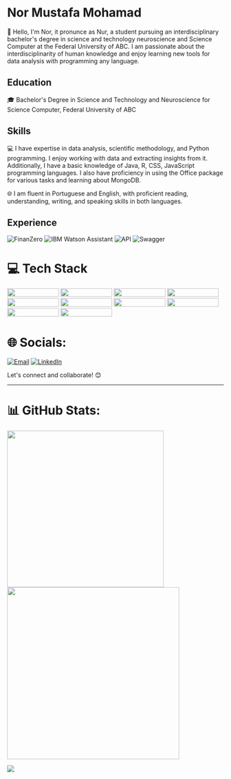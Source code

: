 # Nor Mustafa Mohamad

👋 Hello, I'm Nor, it pronunce as Nur, a student pursuing an interdisciplinary bachelor's degree in science and technology neuroscience and Science Computer at the Federal University of ABC. I am passionate about the interdisciplinarity of human knowledge and enjoy learning new tools for data analysis with programming any language.

## Education

🎓 Bachelor's Degree in Science and Technology and Neuroscience for Science Computer, Federal University of ABC


## Skills

💻 I have expertise in data analysis, scientific methodology, and Python programming. I enjoy working with data and extracting insights from it. Additionally, I have a basic knowledge of Java, R, CSS, JavaScript programming languages. I also have proficiency in using the Office package for various tasks and learning about MongoDB.

🌐 I am fluent in Portuguese and English, with proficient reading, understanding, writing, and speaking skills in both languages.

## Experience

![FinanZero](https://img.shields.io/badge/-FinanZero-555555?style=for-the-badge)
![IBM Watson Assistant](https://img.shields.io/badge/-IBM%20Watson%20Assistant-555555?style=for-the-badge)
![API](https://img.shields.io/badge/-API-555555?style=for-the-badge)
![Swagger](https://img.shields.io/badge/-Swagger-555555?style=for-the-badge)

# 💻 Tech Stack

<img src="https://img.shields.io/badge/javascript-%23323330.svg?style=for-the-badge&logo=javascript&logoColor=%23F7DF1E" width="120" height="20">
<img src="https://img.shields.io/badge/-MongoDB-47A248?style=flat&logo=mongodb&logoColor=white" width="120" height="20">
<img src="https://img.shields.io/badge/-Python-3776AB?style=flat&logo=python&logoColor=yellow" width="120" height="20">
<img src="https://img.shields.io/badge/jira-%230A0FFF.svg?style=for-the-badge&logo=jira&logoColor=white" width="120" height="20">
<img src="https://img.shields.io/badge/Notion-%23000000.svg?style=for-the-badge&logo=notion&logoColor=white" width="120" height="20">
<img src="https://img.shields.io/badge/Trello-%23026AA7.svg?style=for-the-badge&logo=Trello&logoColor=white" width="120" height="20">
<img src="https://img.shields.io/badge/Postman-FF6C37?style=for-the-badge&logo=postman&logoColor=white" width="120" height="20">
<img src="https://img.shields.io/badge/-Java-007396?style=flat&logo=java&logoColor=blue" width="120" height="20">
<img src="https://img.shields.io/badge/-R-276DC3?style=flat&logo=r&logoColor=white" width="120" height="20">
<img src="https://img.shields.io/badge/-CSS-1572B6?style=flat&logo=css3&logoColor=white" width="120" height="20">



# 🌐 Socials:

[![Email](https://img.shields.io/badge/-Email-D14836?style=for-the-badge&logo=gmail&logoColor=white)](mailto:nor.mustafa.mohamad@email.com)
[![LinkedIn](https://img.shields.io/badge/-LinkedIn-0077B5?style=for-the-badge&logo=linkedin&logoColor=white)](https://www.linkedin.com/in/nor-mustafa) 

Let's connect and collaborate! 😊

---


# 📊 GitHub Stats:

<img src="https://github-readme-stats-wheat-two-53.vercel.app/api?username=NurMustafaM&theme=neon&hide_border=false&include_all_commits=false&count_private=false"  width="364px" />                	<img src="https://github-readme-streak-stats.herokuapp.com/?user=NurMustafaM&theme=neon&hide_border=false"  width="400px" />


![](https://github-readme-stats-wheat-two-53.vercel.app/api/top-langs/?username=NurMustafaM&theme=neon&hide_border=false&include_all_commits=false&count_private=false&layout=compact)

